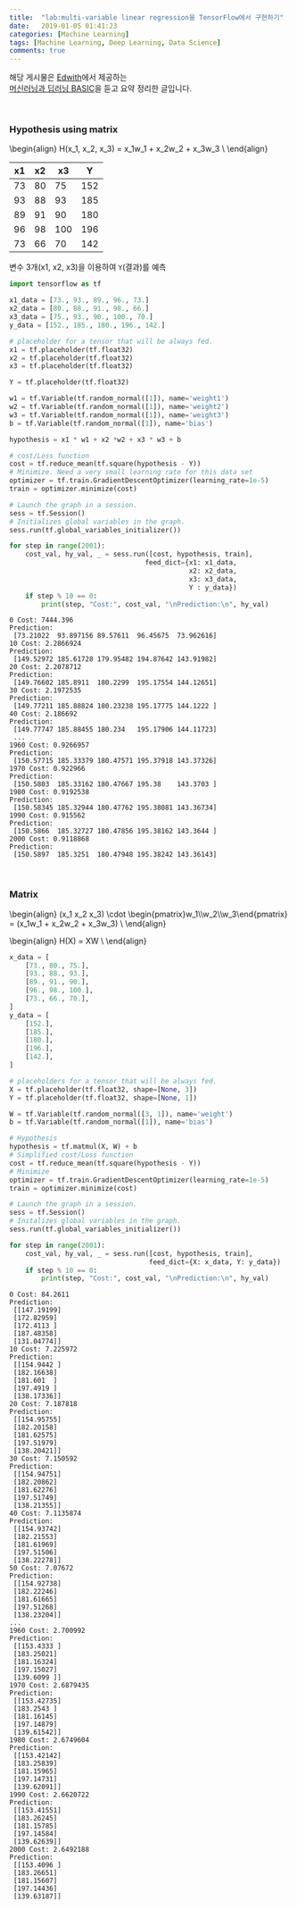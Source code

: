 ```yaml
---
title:  "lab:multi-variable linear regression을 TensorFlow에서 구현하기"
date:   2019-01-05 01:41:23
categories: [Machine Learning]
tags: [Machine Learning, Deep Learning, Data Science]
comments: true
---
```


해당 게시물은 [Edwith](https://www.edwith.org)에서 제공하는<br/>
[머신러닝과 딥러닝 BASIC](https://www.edwith.org/others26/joinLectures/9829)을 듣고 요약 정리한 글입니다.

<br/>

### Hypothesis using matrix

\begin{align}
H(x_1, x_2, x_3) = x_1w_1 + x_2w_2 + x_3w_3 \\
\end{align}

| x1 | x2 | x3  | Y   |
| -- | -- | --- | --- |
| 73 | 80 | 75  | 152 |
| 93 | 88 | 93  | 185 |
| 89 | 91 | 90  | 180 |
| 96 | 98 | 100 | 196 |
| 73 | 66 | 70  | 142 |

변수 3개(x1, x2, x3)을 이용하여 `Y`(결과)를 예측


```python
import tensorflow as tf

x1_data = [73., 93., 89., 96., 73.]
x2_data = [80., 88., 91., 98., 66.]
x3_data = [75., 93., 90., 100., 70.]
y_data = [152., 185., 180., 196., 142.]

# placeholder for a tensor that will be always fed.
x1 = tf.placeholder(tf.float32)
x2 = tf.placeholder(tf.float32)
x3 = tf.placeholder(tf.float32)

Y = tf.placeholder(tf.float32)

w1 = tf.Variable(tf.random_normal([1]), name='weight1')
w2 = tf.Variable(tf.random_normal([1]), name='weight2')
w3 = tf.Variable(tf.random_normal([1]), name='weight3')
b = tf.Variable(tf.random_normal([1]), name='bias')

hypothesis = x1 * w1 + x2 *w2 + x3 * w3 + b

# cost/Loss function
cost = tf.reduce_mean(tf.square(hypothesis - Y))
# Minimize. Need a very small learning rate for this data set
optimizer = tf.train.GradientDescentOptimizer(learning_rate=1e-5)
train = optimizer.minimize(cost)

# Launch the graph in a session.
sess = tf.Session()
# Initializes global variables in the graph.
sess.run(tf.global_variables_initializer())

for step in range(2001):
    cost_val, hy_val, _ = sess.run([cost, hypothesis, train],
                                  feed_dict={x1: x1_data,
                                             x2: x2_data,
                                             x3: x3_data,
                                             Y : y_data})
    if step % 10 == 0:
        print(step, "Cost:", cost_val, "\nPrediction:\n", hy_val)
```


    0 Cost: 7444.396
    Prediction:
     [73.21022  93.897156 89.57611  96.45675  73.962616]
    10 Cost: 2.2866924
    Prediction:
     [149.52972 185.61728 179.95482 194.87642 143.91982]
    20 Cost: 2.2078712
    Prediction:
     [149.76602 185.8911  180.2299  195.17554 144.12651]
    30 Cost: 2.1972535
    Prediction:
     [149.77211 185.88824 180.23238 195.17775 144.1222 ]
    40 Cost: 2.186692
    Prediction:
     [149.77747 185.88455 180.234   195.17906 144.11723]
     ...
    1960 Cost: 0.9266957
    Prediction:
     [150.57715 185.33379 180.47571 195.37918 143.37326]
    1970 Cost: 0.922966
    Prediction:
     [150.5803  185.33162 180.47667 195.38    143.3703 ]
    1980 Cost: 0.9192538
    Prediction:
     [150.58345 185.32944 180.47762 195.38081 143.36734]
    1990 Cost: 0.915562
    Prediction:
     [150.5866  185.32727 180.47856 195.38162 143.3644 ]
    2000 Cost: 0.9118868
    Prediction:
     [150.5897  185.3251  180.47948 195.38242 143.36143]


 <br/>

 ### Matrix
\begin{align}
(x_1 x_2 x_3) \cdot \begin{pmatrix}w_1\\\w_2\\\w_3\end{pmatrix} = (x_1w_1 + x_2w_2 + x_3w_3) \\
\end{align}

\begin{align}
H(X) = XW \\
\end{align}


```python
x_data = [
    [73., 80., 75.],
    [93., 88., 93.],
    [89., 91., 90.],
    [96., 98., 100.],
    [73., 66., 70.],
]
y_data = [
    [152.],
    [185.],
    [180.],
    [196.],
    [142.],
]

# placeholders for a tensor that will be always fed.
X = tf.placeholder(tf.float32, shape=[None, 3])
Y = tf.placeholder(tf.float32, shape=[None, 1])

W = tf.Variable(tf.random_normal([3, 1]), name='weight')
b = tf.Variable(tf.random_normal([1]), name='bias')

# Hypothesis
hypothesis = tf.matmul(X, W) + b
# Simplified cost/Loss function
cost = tf.reduce_mean(tf.square(hypothesis - Y))
# Minimize
optimizer = tf.train.GradientDescentOptimizer(learning_rate=1e-5)
train = optimizer.minimize(cost)

# Launch the graph in a session.
sess = tf.Session()
# Initalizes global variables in the graph.
sess.run(tf.global_variables_initializer())

for step in range(2001):
    cost_val, hy_val, _ = sess.run([cost, hypothesis, train],
                                   feed_dict={X: x_data, Y: y_data})
    if step % 10 == 0:
        print(step, "Cost:", cost_val, "\nPrediction:\n", hy_val)
```

    0 Cost: 84.2611
    Prediction:
     [[147.19199]
     [172.82959]
     [172.4113 ]
     [187.48358]
     [131.04774]]
    10 Cost: 7.225972
    Prediction:
     [[154.9442 ]
     [182.16638]
     [181.601  ]
     [197.4919 ]
     [138.17336]]
    20 Cost: 7.187818
    Prediction:
     [[154.95755]
     [182.20158]
     [181.62575]
     [197.51979]
     [138.20421]]
    30 Cost: 7.150592
    Prediction:
     [[154.94751]
     [182.20862]
     [181.62276]
     [197.51749]
     [138.21355]]
    40 Cost: 7.1135874
    Prediction:
     [[154.93742]
     [182.21553]
     [181.61969]
     [197.51506]
     [138.22278]]
    50 Cost: 7.07672
    Prediction:
     [[154.92738]
     [182.22246]
     [181.61665]
     [197.51268]
     [138.23204]]
    ...
    1960 Cost: 2.700992
    Prediction:
     [[153.4333 ]
     [183.25021]
     [181.16324]
     [197.15027]
     [139.6099 ]]
    1970 Cost: 2.6879435
    Prediction:
     [[153.42735]
     [183.2543 ]
     [181.16145]
     [197.14879]
     [139.61542]]
    1980 Cost: 2.6749604
    Prediction:
     [[153.42142]
     [183.25839]
     [181.15965]
     [197.14731]
     [139.62091]]
    1990 Cost: 2.6620722
    Prediction:
     [[153.41551]
     [183.26245]
     [181.15785]
     [197.14584]
     [139.62639]]
    2000 Cost: 2.6492188
    Prediction:
     [[153.4096 ]
     [183.26651]
     [181.15607]
     [197.14436]
     [139.63187]]
